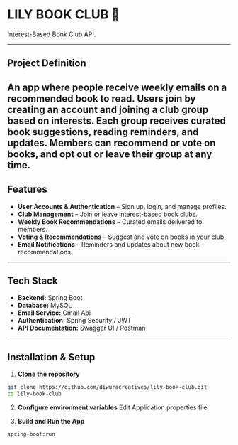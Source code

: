 # LILY BOOK CLUB 🌸

Interest-Based Book Club API.

---

##  Project Definition
An app where people receive weekly emails on a recommended book to read.
Users join by creating an account and joining a club group based on interests.
Each group receives curated book suggestions, reading reminders, and updates.
Members can recommend or vote on books, and opt out or leave their group at any time.
---

## Features
- **User Accounts & Authentication** – Sign up, login, and manage profiles.
- **Club Management** – Join or leave interest-based book clubs.
- **Weekly Book Recommendations** – Curated emails delivered to members.
- **Voting & Recommendations** – Suggest and vote on books in your club.
- **Email Notifications** – Reminders and updates about new book recommendations.

---

##  Tech Stack
- **Backend:** Spring Boot
- **Database:** MySQL
- **Email Service:**  Gmail Api
- **Authentication:** Spring Security / JWT
- **API Documentation:** Swagger UI / Postman

---

##  Installation & Setup
1. **Clone the repository**
```bash
git clone https://github.com/diwuracreatives/lily-book-club.git
cd lily-book-club
```
2. **Configure environment variables**
Edit Application.properties file

3. **Build and Run the App**
```bash
spring-boot:run
```